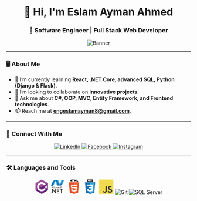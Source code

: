 <h1 align="center">👋 Hi, I'm Eslam Ayman Ahmed</h1>
<h3 align="center">🚀 Software Engineer | Full Stack Web Developer</h3>

<p align="center">
  <img src="![image](https://github.com/user-attachments/assets/497189c2-1b8c-4270-bd27-2b4324f8cf5b)" alt="Banner" width="80%">
</p>

---

### 🖥️ **About Me**
- 🌱 I’m currently learning **React, .NET Core, advanced SQL, Python (Django & Flask)**.
- 👯 I’m looking to collaborate on **innovative projects**.
- 💬 Ask me about **C#, OOP, MVC, Entity Framework, and Frontend technologies**.
- 📫 Reach me at **[engeslamayman8@gmail.com](mailto:engeslamayman8@gmail.com)**.

---

### 💼 **Connect With Me**
<p align="center">
  <a href="https://linkedin.com/in/eslam-ayman" target="_blank">
    <img src="https://img.icons8.com/fluent/48/000000/linkedin.png" alt="LinkedIn" />
  </a>
  <a href="https://fb.com/eslam-ayman" target="_blank">
    <img src="https://img.icons8.com/fluent/48/000000/facebook-new.png" alt="Facebook" />
  </a>
  <a href="https://instagram.com/eslam-ayman" target="_blank">
    <img src="https://img.icons8.com/fluent/48/000000/instagram-new.png" alt="Instagram" />
  </a>
</p>

---

### 🛠️ **Languages and Tools**
<p align="center">
  <img src="https://raw.githubusercontent.com/devicons/devicon/master/icons/csharp/csharp-original.svg" alt="C#" width="40" height="40"/> 
  <img src="https://raw.githubusercontent.com/devicons/devicon/master/icons/dot-net/dot-net-original-wordmark.svg" alt=".NET" width="40" height="40"/> 
  <img src="https://raw.githubusercontent.com/devicons/devicon/master/icons/html5/html5-original-wordmark.svg" alt="HTML" width="40" height="40"/> 
  <img src="https://raw.githubusercontent.com/devicons/devicon/master/icons/css3/css3-original-wordmark.svg" alt="CSS" width="40" height="40"/> 
  <img src="https://raw.githubusercontent.com/devicons/devicon/master/icons/javascript/javascript-original.svg" alt="JavaScript" width="40" height="40"/> 
  <img src="https://www.vectorlogo.zone/logos/git-scm/git-scm-icon.svg" alt="Git" width="40" height="40"/> 
  <img src="https://www.svgrepo.com/show/303229/microsoft-sql-server-logo.svg" alt="SQL Server" width="40" height="40"/> 
</p>
